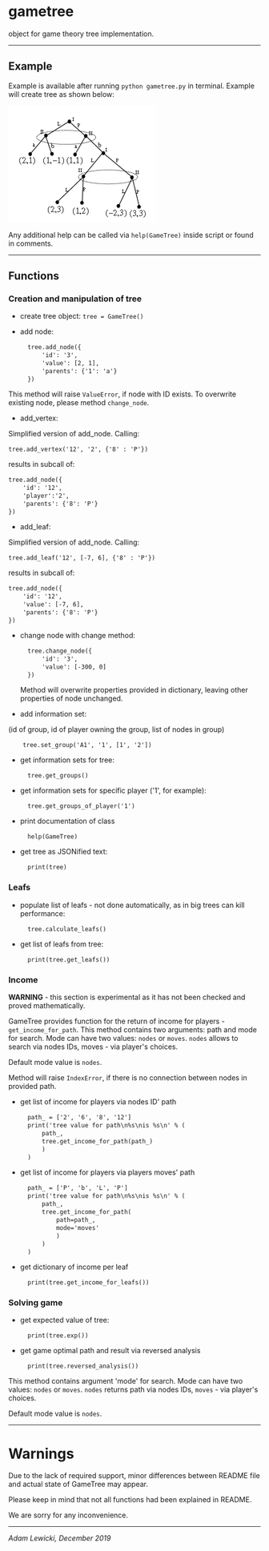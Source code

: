 # gametree
object for game theory tree implementation.

---
## Example

Example is available after running `python gametree.py` in terminal. 
Example will create tree as shown below:

![no tree picture found in documents folder](documents/example_tree.png)

Any additional help can be called via `help(GameTree)` inside script or found in comments.

---
## Functions
### Creation and manipulation of tree
* create tree object: `tree = GameTree()`
* add node:

        tree.add_node({
            'id': '3',
            'value': [2, 1],
            'parents': {'1': 'a'}
        })
        
        
This method will raise `ValueError`, if node with ID exists.
To overwrite existing node, please method `change_node`.

* add_vertex:

Simplified version of add_node. Calling:

    tree.add_vertex('12', '2', {'8' : 'P'})

results in subcall of:

    tree.add_node({
        'id': '12',
        'player':'2',
        'parents': {'8': 'P'}
    })
    
* add_leaf:

Simplified version of add_node. Calling:

    tree.add_leaf('12', [-7, 6], {'8' : 'P'})

results in subcall of:

    tree.add_node({
        'id': '12',
        'value': [-7, 6],
        'parents': {'8': 'P'}
    })
    
* change node with change method:

        tree.change_node({
            'id': '3',
            'value': [-300, 0]
        })
        
    Method will overwrite properties provided in dictionary, leaving other properties of node unchanged.

* add information set:
 
 (id of group, id of player owning the group, list of nodes in group)

        tree.set_group('A1', '1', [1', '2'])
        
* get information sets for tree:

        tree.get_groups()
        
* get information sets for specific player ('1', for example):

        tree.get_groups_of_player('1')
    
* print documentation of class
    
        help(GameTree)

* get tree as JSONified text:

        print(tree)

### Leafs
* populate list of leafs - not done automatically, as in big trees can kill performance:
        
        tree.calculate_leafs()
        
* get list of leafs from tree:
    
        print(tree.get_leafs())

### Income

**WARNING** - this section is experimental as it has not been checked and proved mathematically.

GameTree provides function for the return of income for players - `get_income_for_path`.
This method contains two arguments: path and mode for search. Mode can have two values: `nodes` or `moves`.
`nodes` allows to search via nodes IDs, moves - via player's choices.

Default mode value is `nodes`.

Method will raise `IndexError`, if there is no connection between nodes in provided path.

* get list of income for players via nodes ID' path

        path_ = ['2', '6', '8', '12']
        print('tree value for path\n%s\nis %s\n' % (
            path_, 
            tree.get_income_for_path(path_)
            )
        )

* get list of income for players via players moves' path

        path_ = ['P', 'b', 'L', 'P']
        print('tree value for path\n%s\nis %s\n' % (
            path_, 
            tree.get_income_for_path(
                path=path_,
                mode='moves'
                )
            )
        )


* get dictionary of income per leaf

        print(tree.get_income_for_leafs())
        
### Solving game

* get expected value of tree:

        print(tree.exp())

* get game optimal path and result via reversed analysis

        print(tree.reversed_analysis())
        
This method contains argument 'mode' for search. 
Mode can have two values: `nodes` or `moves`. `nodes` returns path via nodes IDs, `moves` - via player's choices.

Default mode value is `nodes`.

---
# Warnings

Due to the lack of required support, minor differences between README file 
and actual state of GameTree may appear.

Please keep in mind that not all functions had been explained in README.

We are sorry for any inconvenience.

---
*Adam Lewicki, December 2019*

